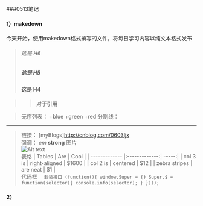 ###0513笔记  

#### 1）makedown
今天开始，使用makedown格式撰写的文件，将每日学习内容以纯文本格式发布 
>###### 这是 H6
>##### 这是 H5
>#### 这是 H4 

>>对于引用   

>无序列表：
+blue
+green
+red
>分割线：
***
>链接：
[myBlogs]http://cnblog.com/0603ljx  
>强调：
_em_
__strong__
>图片  
![Alt text](/path/to/img.jpg)  
>表格
| Tables        | Are           | Cool  |
| ------------- |:-------------:| -----:|
| col 3 is      | right-aligned | $1600 |
| col 2 is      | centered      |   $12 |
| zebra stripes | are neat      |    $1 |  
>代码框
 `  
 	封装接口
 	(function(){
 		window.Super = {}
 		Super.$ = function(selector){
 			console.info(selector);
 		}
 	})();
 ` 

#### 2）